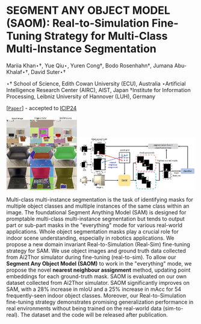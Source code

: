 # SEGMENT ANY OBJECT MODEL (SAOM): Real-to-Simulation Fine-Tuning Strategy for Multi-Class Multi-Instance Segmentation 
Mariia Khan⋆†, Yue Qiu⋆, Yuren Cong†, Bodo Rosenhahn†, Jumana Abu-Khalaf⋆†, David Suter⋆†

⋆† School of Science, Edith Cowan University (ECU), Australia
⋆Artificial Intelligence Research Center (AIRC), AIST, Japan
†Institute for Information Processing, Leibniz University of Hannover (LUH), Germany

[[`Paper`](https://arxiv.org/abs/2403.10780)] - accepted to [ICIP24](https://2024.ieeeicip.org/)

<p float="left">
  <img src="main.JPG?raw=true" width="37.25%" />
  <img src="pipeline.JPG?raw=true" width="61.5%" /> 
</p>

Multi-class multi-instance segmentation is the task of identifying masks for multiple object classes and multiple instances of the same class within an image. The foundational Segment Anything Model (SAM) is designed for promptable multi-class multi-instance segmentation but tends to output part or sub-part masks in the "everything" mode for various real-world applications. Whole object segmentation masks play a crucial role for indoor scene understanding, especially in robotics applications. We propose a new domain invariant Real-to-Simulation (Real-Sim) fine-tuning strategy for SAM. We use object images and ground truth data collected from Ai2Thor simulator during fine-tuning (real-to-sim). To allow our **Segment Any Object Model (SAOM)** to work in the "everything" mode, we propose the novel **nearest neighbour assignment** method, updating point embeddings for each ground-truth mask. SAOM is evaluated on our own dataset collected from Ai2Thor simulator. SAOM significantly improves on SAM, with a 28% increase in mIoU and a 25% increase in mAcc for 54 frequently-seen indoor object classes. Moreover, our Real-to-Simulation fine-tuning strategy demonstrates promising generalization performance in real environments without being trained on the real-world data (sim-to-real). The dataset and the code will be released after publication.
